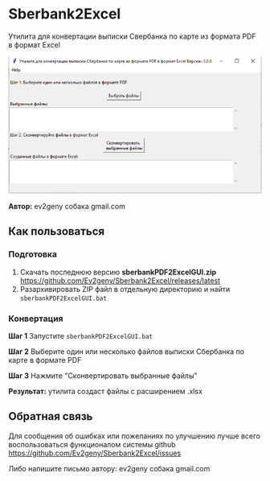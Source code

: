 # Sberbank2Excel

Утилита для конвертации выписки Свербанка по карте из формата PDF в формат Excel

![Sberbank2Excel.PNG](https://github.com/Ev2geny/Sberbank2Excel/raw/master/misc/Sberbank2Excel.PNG "Sberbank2Excel")


**Автор:** ev2geny собака gmail.com


## Как пользоваться

### Подготовка
1. Скачать последнюю версию  **sberbankPDF2ExcelGUI.zip** https://github.com/Ev2geny/Sberbank2Excel/releases/latest 
1. Разархивировать ZIP файл в отдельную директорию и найти `sberbankPDF2ExcelGUI.bat`

### Конвертация 

**Шаг 1** Запустите `sberbankPDF2ExcelGUI.bat`

**Шаг 2** Выберите один или несколько файлов выписки Сбербанка по карте в формате PDF

**Шаг 3** Нажмите "Сконвертировать выбранные файлы"

**Результат:** утилита создаст файлы с расширением .xlsx 

## Обратная связь
Для сообщения об ошибках или пожеланиях по улучшению лучше всего воспользоваться функционалом системы github https://github.com/Ev2geny/Sberbank2Excel/issues

Либо напишите письмо автору: ev2geny собака gmail.com

